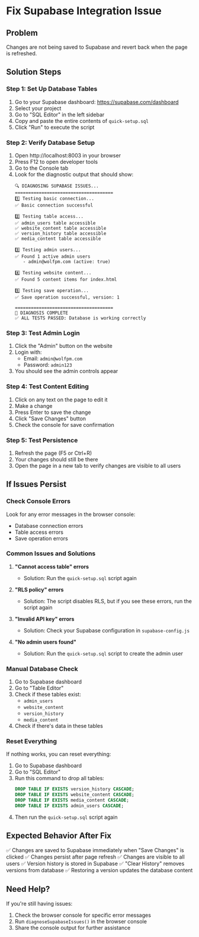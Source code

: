 # Fix Supabase Integration Issue

## Problem
Changes are not being saved to Supabase and revert back when the page is refreshed.

## Solution Steps

### Step 1: Set Up Database Tables
1. Go to your Supabase dashboard: https://supabase.com/dashboard
2. Select your project
3. Go to "SQL Editor" in the left sidebar
4. Copy and paste the entire contents of `quick-setup.sql`
5. Click "Run" to execute the script

### Step 2: Verify Database Setup
1. Open http://localhost:8003 in your browser
2. Press F12 to open developer tools
3. Go to the Console tab
4. Look for the diagnostic output that should show:
   ```
   🔍 DIAGNOSING SUPABASE ISSUES...
   =====================================
   1️⃣ Testing basic connection...
   ✅ Basic connection successful
   
   2️⃣ Testing table access...
   ✅ admin_users table accessible
   ✅ website_content table accessible
   ✅ version_history table accessible
   ✅ media_content table accessible
   
   3️⃣ Testing admin users...
   ✅ Found 1 active admin users
      - admin@wolfpm.com (active: true)
   
   4️⃣ Testing website content...
   ✅ Found 5 content items for index.html
   
   5️⃣ Testing save operation...
   ✅ Save operation successful, version: 1
   
   =====================================
   🎯 DIAGNOSIS COMPLETE
   ✅ ALL TESTS PASSED: Database is working correctly
   ```

### Step 3: Test Admin Login
1. Click the "Admin" button on the website
2. Login with:
   - Email: `admin@wolfpm.com`
   - Password: `admin123`
3. You should see the admin controls appear

### Step 4: Test Content Editing
1. Click on any text on the page to edit it
2. Make a change
3. Press Enter to save the change
4. Click "Save Changes" button
5. Check the console for save confirmation

### Step 5: Test Persistence
1. Refresh the page (F5 or Ctrl+R)
2. Your changes should still be there
3. Open the page in a new tab to verify changes are visible to all users

## If Issues Persist

### Check Console Errors
Look for any error messages in the browser console:
- Database connection errors
- Table access errors
- Save operation errors

### Common Issues and Solutions

1. **"Cannot access table" errors**
   - Solution: Run the `quick-setup.sql` script again

2. **"RLS policy" errors**
   - Solution: The script disables RLS, but if you see these errors, run the script again

3. **"Invalid API key" errors**
   - Solution: Check your Supabase configuration in `supabase-config.js`

4. **"No admin users found"**
   - Solution: Run the `quick-setup.sql` script to create the admin user

### Manual Database Check
1. Go to Supabase dashboard
2. Go to "Table Editor"
3. Check if these tables exist:
   - `admin_users`
   - `website_content`
   - `version_history`
   - `media_content`
4. Check if there's data in these tables

### Reset Everything
If nothing works, you can reset everything:
1. Go to Supabase dashboard
2. Go to "SQL Editor"
3. Run this command to drop all tables:
   ```sql
   DROP TABLE IF EXISTS version_history CASCADE;
   DROP TABLE IF EXISTS website_content CASCADE;
   DROP TABLE IF EXISTS media_content CASCADE;
   DROP TABLE IF EXISTS admin_users CASCADE;
   ```
4. Then run the `quick-setup.sql` script again

## Expected Behavior After Fix

✅ Changes are saved to Supabase immediately when "Save Changes" is clicked
✅ Changes persist after page refresh
✅ Changes are visible to all users
✅ Version history is stored in Supabase
✅ "Clear History" removes versions from database
✅ Restoring a version updates the database content

## Need Help?

If you're still having issues:
1. Check the browser console for specific error messages
2. Run `diagnoseSupabaseIssues()` in the browser console
3. Share the console output for further assistance 